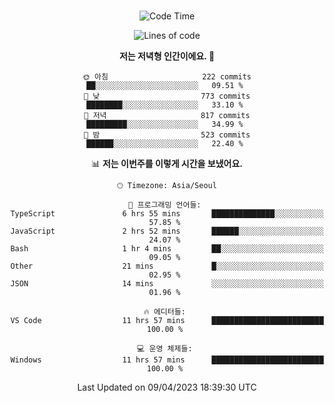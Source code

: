 <div align="center">

<br />

 <!--START_SECTION:waka-->
![Code Time](http://img.shields.io/badge/Code%20Time-471%20hrs%2024%20mins-blue)

![Lines of code](https://img.shields.io/badge/%EC%A0%80%EB%8A%94%20%EC%97%AC%ED%83%9C%EA%B9%8C%EC%A7%80%20-2.7%20million%20%EC%A4%84%EC%9D%98%20%EC%BD%94%EB%93%9C%EB%A5%BC%20%EC%9E%91%EC%84%B1%ED%96%88%EC%96%B4%EC%9A%94.-blue)

**저는 저녁형 인간이에요. 🦉** 

```text
🌞 아침                     222 commits         ██░░░░░░░░░░░░░░░░░░░░░░░   09.51 % 
🌆 낮　                     773 commits         ████████░░░░░░░░░░░░░░░░░   33.10 % 
🌃 저녁                     817 commits         █████████░░░░░░░░░░░░░░░░   34.99 % 
🌙 밤　                     523 commits         ██████░░░░░░░░░░░░░░░░░░░   22.40 % 
```


📊 **저는 이번주를 이렇게 시간을 보냈어요.** 

```text
🕑︎ Timezone: Asia/Seoul

💬 프로그래밍 언어들: 
TypeScript               6 hrs 55 mins       ██████████████░░░░░░░░░░░   57.85 % 
JavaScript               2 hrs 52 mins       ██████░░░░░░░░░░░░░░░░░░░   24.07 % 
Bash                     1 hr 4 mins         ██░░░░░░░░░░░░░░░░░░░░░░░   09.05 % 
Other                    21 mins             █░░░░░░░░░░░░░░░░░░░░░░░░   02.95 % 
JSON                     14 mins             ░░░░░░░░░░░░░░░░░░░░░░░░░   01.96 % 

🔥 에디터들: 
VS Code                  11 hrs 57 mins      █████████████████████████   100.00 % 

💻 운영 체제들: 
Windows                  11 hrs 57 mins      █████████████████████████   100.00 % 
```


 Last Updated on 09/04/2023 18:39:30 UTC
<!--END_SECTION:waka-->

</div>
